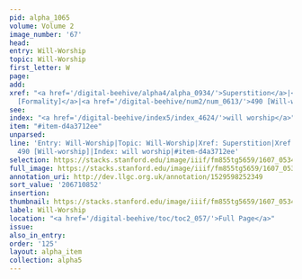 ```yaml
---
pid: alpha_1065
volume: Volume 2
image_number: '67'
head:
entry: Will-Worship
topic: Will-Worship
first_letter: W
page:
add:
xref: "<a href='/digital-beehive/alpha4/alpha_0934/'>Superstition</a>|<a href='/digital-beehive/num1/num_0244/'>229
  [Formality]</a>|<a href='/digital-beehive/num2/num_0613/'>490 [Will-worship]</a>"
see:
index: "<a href='/digital-beehive/index5/index_4624/'>will worship</a>"
item: "#item-d4a3712ee"
unparsed:
line: 'Entry: Will-Worship|Topic: Will-Worship|Xref: Superstition|Xref: 229 [Formality]|Xref:
  490 [Will-worship]|Index: will worship|#item-d4a3712ee'
selection: https://stacks.stanford.edu/image/iiif/fm855tg5659/1607_0534/322,852,3060,441/full/0/default.jpg
full_image: https://stacks.stanford.edu/image/iiif/fm855tg5659/1607_0534/full/full/0/default.jpg
annotation_uri: http://dev.llgc.org.uk/annotation/1529598252349
sort_value: '206710852'
insertion:
thumbnail: https://stacks.stanford.edu/image/iiif/fm855tg5659/1607_0534/322,852,600,180/250,/0/default.jpg
label: Will-Worship
location: "<a href='/digital-beehive/toc/toc2_057/'>Full Page</a>"
issue:
also_in_entry:
order: '125'
layout: alpha_item
collection: alpha5
---
```


